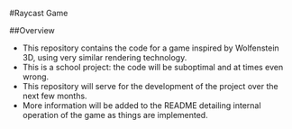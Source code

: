 #Raycast Game

##Overview

* This repository contains the code for a game inspired by Wolfenstein 3D, using very similar rendering technology.
* This is a school project: the code will be suboptimal and at times even wrong.
* This repository will serve for the development of the project over the next few months.
* More information will be added to the README detailing internal operation of the game as things are implemented.